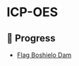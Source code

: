 # ICP-OES


## :wrench: Progress

* [Flag Boshielo Dam](https://github.com/ChrisMontez/ICP-OES/tree/main/Flag%20Boshielo%20Dam)


